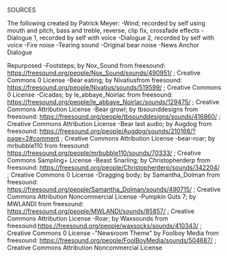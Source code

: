 SOURCES

The following created by Patrick Meyer:
-Wind; recorded by self using mouth and pitch, bass and treble, reverse, clip fix, crossfade effects
-Dialogue 1, recorded by self with voice
-Dialogue 2, recorded by self with voice
-Fire noise
-Tearing sound
-Original bear noise
-News Anchor Dialogue

Repurposed
-Footsteps; by Nox_Sound from freesound: https://freesound.org/people/Nox_Sound/sounds/490951/ ; Creative Commons 0 License
-Bear eating; by Nivatiusfrom freesound: https://freesound.org/people/Nivatius/sounds/519599/ ; Creative Commons 0 License
-Cicadas; by le_abbaye_Noirlac from freesound: https://freesound.org/people/le_abbaye_Noirlac/sounds/129475/ ; Creative Commons Attribution License
-Bear growl; by tbsounddesigns from freesound: https://freesound.org/people/tbsounddesigns/sounds/416860/ ; Creative Commons Attribution License
-Bear last audio; by Augdog from freesound: https://freesound.org/people/Augdog/sounds/210168/?page=2#comment ; Creative Commons Attribution License
-bear-roar; by mrbubble110 from freesound: https://freesound.org/people/mrbubble110/sounds/70333/ ; Creative Commons Sampling+ License
-Beast Snarling; by Christopherderp from freesound: https://freesound.org/people/Christopherderp/sounds/342204/ ; Creative Commons 0 License
-Dragging body; by Samantha_Dolman from freesound: https://freesound.org/people/Samantha_Dolman/sounds/490715/ ; Creative Commons Attribution Noncommercial License
-Pumpkin Guts 7; by MWLANDI from freesound: https://freesound.org/people/MWLANDI/sounds/85857/ ; Creative Commons Attribution License
-Roar; by Waxsounds from freesound:https://freesound.org/people/waxsocks/sounds/410343/ ; Creative Commons 0 License
-"Newsroom Theme" by Foolboy Media from freesound: https://freesound.org/people/FoolBoyMedia/sounds/504687/ ; Creative Commons Attribution Noncommercial License
